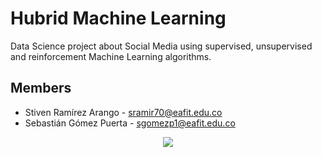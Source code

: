 # Hubrid Machine Learning

Data Science project about Social Media using supervised, unsupervised and reinforcement Machine Learning algorithms.

## Members

- Stiven Ramírez Arango - sramir70@eafit.edu.co
- Sebastián Gómez Puerta - sgomezp1@eafit.edu.co

<p align="center">
<img src="https://www.nextraining.es/wp-content/uploads/2019/04/Analisis-de-redes-sociales.jpg">
</p>
